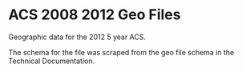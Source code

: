 
# ACS 2008 2012 Geo Files

Geographic data for the 2012 5 year ACS. 

The schema for the file was scraped from the geo file schema in the Technical Documentation. 

